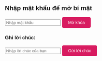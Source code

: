 <!DOCTYPE html>
<html lang="en">
<head>
  <meta charset="UTF-8">
  <meta name="viewport" content="width=device-width, initial-scale=1.0">
  <title>Mở Bí Mật với Mật Khẩu</title>
  <style>
    body {
      margin: 0;
      font-family: Arial, sans-serif;
      overflow: hidden;
      height: 100vh;
      background: url('YOUR_IMAGE_PATH') no-repeat center center fixed;
      background-size: cover;
    }

    .lock-screen {
      position: absolute;
      top: 50%;
      left: 50%;
      transform: translate(-50%, -50%);
      padding: 20px;
      background: rgba(255, 255, 255, 0.8);
      border-radius: 10px;
      box-shadow: 0 4px 15px rgba(0, 0, 0, 0.3);
      text-align: center;
      display: flex;
      flex-direction: column;
    }

    input[type="password"],
    input[type="text"] {
      padding: 10px;
      width: 80%;
      margin: 10px 0;
      border: 2px solid #d81b60;
      border-radius: 5px;
    }

    button {
      padding: 10px 20px;
      border: none;
      background-color: #d81b60;
      color: white;
      border-radius: 5px;
      font-size: 1em;
      cursor: pointer;
    }

    button:hover {
      background-color: #ad1457;
    }

    #unlock-message {
      font-size: 1.5em;
      color: #d81b60;
      margin-top: 20px;
    }

    #scene-container {
      display: none;
      width: 100%;
      height: 100%;
      position: absolute;
      top: 0;
      left: 0;
      perspective: 1000px;
      overflow: hidden;
    }

    .scene {
      width: 100%;
      height: 100%;
      display: flex;
      justify-content: center;
      align-items: center;
    }

    .hill {
      position: absolute;
      bottom: -50px;
      width: 150%;
      height: 300px;
      background: linear-gradient(to top, #228B22, #32CD32);
      border-radius: 50%;
      transform: translateZ(-200px) rotateX(20deg);
      box-shadow: 0px 10px 20px rgba(0, 0, 0, 0.2);
    }

    .flower {
      position: absolute;
      width: 30px;
      height: 30px;
      transform-style: preserve-3d;
      animation: floatFlower 5s ease-in-out infinite;
    }

    .flower .petal {
      position: absolute;
      width: 20px;
      height: 40px;
      background: pink;
      border-radius: 50%;
      transform-origin: bottom center;
    }

    .flower .petal:nth-child(1) { transform: rotateX(0deg) translateZ(15px); }
    .flower .petal:nth-child(2) { transform: rotateX(90deg) translateZ(15px); }
    .flower .petal:nth-child(3) { transform: rotateX(180deg) translateZ(15px); }
    .flower .petal:nth-child(4) { transform: rotateX(270deg) translateZ(15px); }

    @keyframes floatFlower {
      0%, 100% { transform: translateY(0); }
      50% { transform: translateY(-20px); }
    }
  </style>
</head>
<body>
  <div class="lock-screen">
    <h2>Nhập mật khẩu để mở bí mật</h2>
    <input type="password" id="password" placeholder="Nhập mật khẩu">
    <button onclick="unlockScene()">Mở khóa</button>
    <div id="unlock-message"></div>
    <h3>Ghi lời chúc:</h3>
    <input type="text" id="wish-input" placeholder="Nhập lời chúc của bạn">
    <button onclick="showWish()">Gửi lời chúc</button>
  </div>

  <div id="scene-container">
    <div class="scene">
      <div class="hill"></div>
    </div>
    <div id="wish-display" style="text-align:center; margin-top:20px; color:white; font-size:1.5em;"></div>
  </div>

  <script>
    function unlockScene() {
      const correctPassword = "iuemnhieu";
      const inputPassword = document.getElementById("password").value;
      const lockScreen = document.querySelector(".lock-screen");
      const sceneContainer = document.getElementById("scene-container");
      const unlockMessage = document.getElementById("unlock-message");

      if (inputPassword === correctPassword) {
        lockScreen.style.display = "none";
        sceneContainer.style.display = "block";
        unlockMessage.textContent = "";
        createFlowers();
      } else {
        unlockMessage.textContent = "Sai mật khẩu! Vui lòng thử lại.";
      }
    }

    function createFlowers() {
      const scene = document.querySelector(".scene");
      for (let i = 0; i < 50; i++) {
        const flower = document.createElement("div");
        flower.className = "flower";
        flower.style.left = ${Math.random() * 100}%;
        flower.style.bottom = ${Math.random() * 50}%;
        
        for (let j = 0; j < 4; j++) {
          const petal = document.createElement("div");
          petal.className = "petal";
          flower.appendChild(petal);
        }

        scene.appendChild(flower);
      }
    }

    function showWish() {
      const wishInput = document.getElementById("wish-input").value;
      const wishDisplay = document.getElementById("wish-display");

      if (wishInput.trim()) {
        wishDisplay.textContent = "Hôm nay là ngày 21 tháng 11 năm 2024, và anh muốn viết những dòng này cho em từ bây giờ vì anh muốn chuẩn bị thật tốt cho mọi thứ. Em là người đặc biệt với anh, và anh cũng muốn món quà này dành cho em phải thật sự đặc biệt.

Anh hy vọng rằng vào ngày 3/12, chúng ta sẽ chính thức bước vào một mối quan hệ mới. Nếu mọi thứ diễn ra tốt đẹp, đó sẽ là thời điểm mà chúng ta bắt đầu cùng nhau, không chỉ là những cuộc trò chuyện nữa mà là sự đồng hành thật sự. Anh rất vui và hạnh phúc vì em đã đến bên anh, cho anh cơ hội để yêu thương và quan tâm em.

Anh hiểu rằng trong một mối quan hệ, không phải lúc nào cũng hoàn hảo. Sẽ có những lúc chúng ta không đồng quan điểm, nhưng anh mong rằng thay vì cãi nhau, chúng ta sẽ luôn tìm cách trò chuyện và hiểu nhau hơn. Nếu em gặp phải bất kỳ điều gì khiến em buồn hoặc khó chịu, đừng ngần ngại chia sẻ với anh. Anh luôn sẵn sàng lắng nghe và ở đây để cùng em vượt qua mọi khó khăn.

Cuộc sống sẽ không phải lúc nào cũng dễ dàng. Công việc, học tập, gia đình… những vấn đề đó đôi khi có thể làm chúng ta cảm thấy căng thẳng và mệt mỏi. Nhưng anh hy vọng chúng ta sẽ luôn bên nhau để giúp đỡ nhau, thay vì để những áp lực đó làm ảnh hưởng đến chúng ta. Em luôn có anh ở đây, sẵn sàng hỗ trợ khi em cần.

Cảm ơn em vì đã đọc những dòng này. Anh yêu em, rất nhiều.: " + wishInput;
      } else {
        wishDisplay.textContent = "Bạn chưa nhập lời chúc!";
      }
    }
  </script>
</body>
</html>
